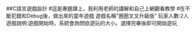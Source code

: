 ##C語言遊戲設計
#這是專題課上，我利用老師的講解和自己上網觀看教學
#在不斷犯錯和Debug後，做出來的童年遊戲
遊戲名稱"圈圈叉叉升級版"
玩家人數:2人
遊戲說明:遊戲開始時，系統會詢問欲遊玩的大小。選擇完畢後即可開始遊玩